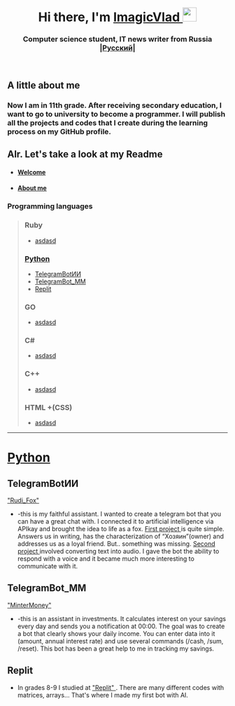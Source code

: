 <a id="banner"></a>
  <h1 align="center">Hi there, I'm 
    <a href="https://github.com/ImagicVlad" target="_blank">ImagicVlad
    </a> 
    <img src="https://github.com/blackcater/blackcater/raw/main/images/Hi.gif"    height="32"/>  
  </h1>
  <h3 align="center">Computer science student, IT news writer from Russia <br>
  |<a href="https://github.com/ImagicVlad/ImagicVlad/blob/main/readme.ru.md">Русский</a>|
  </h3>
  <br>
  
 ## A little about me
### Now I am in 11th grade. After receiving secondary education, I want to go to university to become a programmer. I will publish all the projects and codes that I create during the learning process on my GitHub profile. <br>

## Alr. Let's take a look at my Readme
- #### [Welcome](#banner)
- #### [About me](#banner)
  
### Programming languages
> ### Ruby 
> - [asdasd](#banner)
> <a id='Pyth'><a/>
> ### [Python](#Pyt) 
> - [TelegramBotИИ](#TbotИИ)
> - [TelegramBot_MM](#TbotMM)
> - [Replit](#Repl)
> ### GO 
> - [asdasd](#banner)
>   
> ### C#
> - [asdasd](#banner)
>   
> ### C++ 
> - [asdasd](#banner)
>
> ### HTML +(CSS)
> - [asdasd](#banner)
>
---
<a id='Pyt'></a>
<h1 aligh="center">
  
  [Python](#Pyth)
</h1>
<a id="TbotИИ"></a>

## TelegramBotИИ

["Rudi_Fox"](#TbotИИ)
- -this is my faithful assistant. I wanted to create a telegram bot that you can have a great chat with. I connected it to artificial intelligence via APIkay and brought the idea to life as a fox. <a href="https://github.com/ImagicVlad/ImagicVlad/blob/main/TelegramBot%D0%98%D0%98_txt" target="_blank">First project </a> is quite simple. Answers us in writing, has the characterization of “Хозяин”(owner) and addresses us as a loyal friend. But.. something was missing. <a href="https://github.com/ImagicVlad/ImagicVlad/blob/main/TelegramBot%D0%98%D0%98_gs" target="_blank"> Second project </a> involved converting text into audio. I gave the bot the ability to respond with a voice and it became much more interesting to communicate with it.

<a id="TbotMM"></a>
## TelegramBot_MM

<a href="https://github.com/ImagicVlad/ImagicVlad/blob/main/TelegramBot_MM" target="_blank">"MinterMoney" </a>
- -this is an assistant in investments. It calculates interest on your savings every day and sends you a notification at 00:00. The goal was to create a bot that clearly shows your daily income. You can enter data into it (amount, annual interest rate) and use several commands (/cash, /sum, /reset). This bot has been a great help to me in tracking my savings. 

<a id='Repl'></a>
## Replit
- In grades 8-9 I studied at <a href="https://replit.com/@Vladmagic" target="_blank">"Replit" </a>. There are many different codes with matrices, arrays... That's where I made my first bot with AI.
